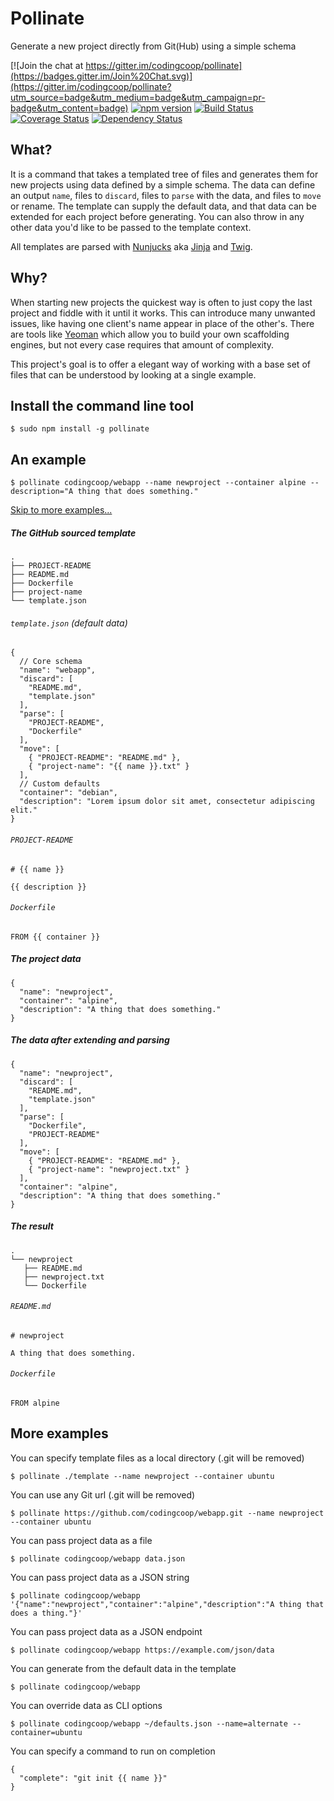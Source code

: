 # Pollinate

Generate a new project directly from Git(Hub) using a simple schema

[![Join the chat at https://gitter.im/codingcoop/pollinate](https://badges.gitter.im/Join%20Chat.svg)](https://gitter.im/codingcoop/pollinate?utm_source=badge&utm_medium=badge&utm_campaign=pr-badge&utm_content=badge)  [![npm version](https://badge.fury.io/js/pollinate.svg)](https://badge.fury.io/js/pollinate)  [![Build Status](https://travis-ci.org/codingcoop/pollinate.svg?branch=master)](https://travis-ci.org/codingcoop/pollinate) [![Coverage Status](https://coveralls.io/repos/github/codingcoop/pollinate/badge.svg?branch=master)](https://coveralls.io/github/codingcoop/pollinate?branch=master) [![Dependency Status](https://david-dm.org/codingcoop/pollinate.svg)](https://david-dm.org/codingcoop/pollinate)

## What?

It is a command that takes a templated tree of files and generates them for new
projects using data defined by a simple schema. The data can define an output 
`name`, files to `discard`, files to `parse` with the data, and files to `move`
or rename. The template can supply the default data, and that data can be
extended for each project before generating.  You can also throw in any other
data you'd like to be passed to the template context. 

All templates are parsed with [Nunjucks](http://mozilla.github.io/nunjucks/) aka
[Jinja](http://jinja.pocoo.org/) and [Twig](http://twig.sensiolabs.org/).

## Why?

When starting new projects the quickest way is often to just copy the last project and
fiddle with it until it works. This can introduce many unwanted issues, like having one
client's name appear in place of the other's. There are tools like [Yeoman](http://yeoman.io)
which allow you to build your own scaffolding engines, but not every case requires that
amount of complexity.

This project's goal is to offer a elegant way of working with a base set of files that
can be understood by looking at a single example.

## Install the command line tool

```
$ sudo npm install -g pollinate
```

## An example

```
$ pollinate codingcoop/webapp --name newproject --container alpine --description="A thing that does something." 
```
[Skip to more examples...](#more-examples)

##### The GitHub sourced template

```
.
├── PROJECT-README
├── README.md
├── Dockerfile
├── project-name
└── template.json
```

###### `template.json` (default data)

```
{
  // Core schema
  "name": "webapp",
  "discard": [
    "README.md",
    "template.json"
  ],
  "parse": [
    "PROJECT-README",
    "Dockerfile"
  ],
  "move": [
    { "PROJECT-README": "README.md" },
    { "project-name": "{{ name }}.txt" }
  ],
  // Custom defaults
  "container": "debian",
  "description": "Lorem ipsum dolor sit amet, consectetur adipiscing elit."
}
```

###### `PROJECT-README`

```
# {{ name }}

{{ description }}
```

###### `Dockerfile`

```
FROM {{ container }}
```

##### The project data

```
{
  "name": "newproject",
  "container": "alpine",
  "description": "A thing that does something."
}
```

##### The data after extending and parsing

```
{
  "name": "newproject",
  "discard": [
    "README.md",
    "template.json"
  ],
  "parse": [
    "Dockerfile",
    "PROJECT-README"
  ],
  "move": [
    { "PROJECT-README": "README.md" },
    { "project-name": "newproject.txt" }
  ],
  "container": "alpine",
  "description": "A thing that does something."
}
```

##### The result

```
.
└── newproject
   ├── README.md
   ├── newproject.txt
   └── Dockerfile
```

###### `README.md`

```
# newproject

A thing that does something.
```

###### `Dockerfile`

```
FROM alpine
```

## More examples

You can specify template files as a local directory (.git will be removed)
```
$ pollinate ./template --name newproject --container ubuntu
```

You can use any Git url (.git will be removed)
```
$ pollinate https://github.com/codingcoop/webapp.git --name newproject --container ubuntu
```

You can pass project data as a file
```
$ pollinate codingcoop/webapp data.json
```

You can pass project data as a JSON string
```
$ pollinate codingcoop/webapp '{"name":"newproject","container":"alpine","description":"A thing that does a thing."}'
```

You can pass project data as a JSON endpoint
```
$ pollinate codingcoop/webapp https://example.com/json/data
```

You can generate from the default data in the template
```
$ pollinate codingcoop/webapp
```

You can override data as CLI options
```
$ pollinate codingcoop/webapp ~/defaults.json --name=alternate --container=ubuntu
```

You can specify a command to run on completion
```
{
  "complete": "git init {{ name }}"
}
```
